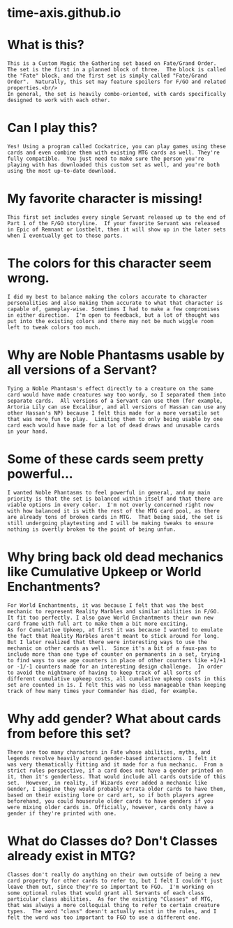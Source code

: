 # time-axis.github.io

# What is this?
	This is a Custom Magic the Gathering set based on Fate/Grand Order.  The set is the first in a planned block of three.  The block is called the "Fate" block, and the first set is simply called "Fate/Grand Order".  Naturally, this set may feature spoilers for F/GO and related properties.<br/>
	In general, the set is heavily combo-oriented, with cards specifically designed to work with each other.

# Can I play this?
	Yes! Using a program called Cockatrice, you can play games using these cards and even combine them with existing MTG cards as well. They're fully compatible.  You just need to make sure the person you're playing with has downloaded this custom set as well, and you're both using the most up-to-date download.

# My favorite character is missing!
	This first set includes every single Servant released up to the end of Part 1 of the F/GO storyline.  If your favorite Servant was released in Epic of Remnant or Lostbelt, then it will show up in the later sets when I eventually get to those parts.

# The colors for this character seem wrong.
	I did my best to balance making the colors accurate to character personalities and also making them accurate to what that character is capable of, gameplay-wise. Sometimes I had to make a few compromises in either direction.  I'm open to feedback, but a lot of thought was put into the existing colors and there may not be much wiggle room left to tweak colors too much.

# Why are Noble Phantasms usable by all versions of a Servant?
	Tying a Noble Phantasm's effect directly to a creature on the same card would have made creatures way too wordy, so I separated them into separate cards.  All versions of a Servant can use them (for example, Artoria Lily can use Excalibur, and all versions of Hassan can use any other Hassan's NP) because I felt this made for a more versatile set that was more fun to play.  Limiting them to only being usable by one card each would have made for a lot of dead draws and unusable cards in your hand.

# Some of these cards seem pretty powerful...
	I wanted Noble Phantasms to feel powerful in general, and my main priority is that the set is balanced within itself and that there are viable options in every color.  I'm not overly concerned right now with how balanced it is with the rest of the MTG card pool, as there are already tons of broken cards in MTG.  That being said, the set is still undergoing playtesting and I will be making tweaks to ensure nothing is overtly broken to the point of being unfun.

# Why bring back old dead mechanics like Cumulative Upkeep or World Enchantments?
	For World Enchantments, it was because I felt that was the best mechanic to represent Reality Marbles and similar abilities in F/GO. It fit too perfectly. I also gave World Enchantments their own new card frame with full art to make them a bit more exciting.
	As for Cumulative Upkeep, at first it was because I wanted to emulate the fact that Reality Marbles aren't meant to stick around for long.  But I later realized that there were interesting ways to use the mechanic on other cards as well.  Since it's a bit of a faux-pas to include more than one type of counter on permanents in a set, trying to find ways to use age counters in place of other counters like +1/+1 or -1/-1 counters made for an interesting design challenge.  In order to avoid the nightmare of having to keep track of all sorts of different cumulative upkeep costs, all cumulative upkeep costs in this set are counted in 1s. I felt this was no less manageable than keeping track of how many times your Commander has died, for example.

# Why add gender? What about cards from before this set?
	There are too many characters in Fate whose abilities, myths, and legends revolve heavily around gender-based interactions. I felt it was very thematically fitting and it made for a fun mechanic.  From a strict rules perspective, if a card does not have a gender printed on it, then it's genderless. That would include all cards outside of this set.  However, in reality, if Wizards ever added a mechanic like Gender, I imagine they would probably errata older cards to have them, based on their existing lore or card art, so if both players agree beforehand, you could houserule older cards to have genders if you were mixing older cards in. Officially, however, cards only have a gender if they're printed with one.
  
# What do Classes do? Don't Classes already exist in MTG?
	Classes don't really do anything on their own outside of being a new card property for other cards to refer to, but I felt I couldn't just leave them out, since they're so important to FGO.  I'm working on some optional rules that would grant all Servants of each class particular class abilities.  As for the existing "Classes" of MTG, that was always a more colloquial thing to refer to certain creature types.  The word "class" doesn't actually exist in the rules, and I felt the word was too important to FGO to use a different one.
